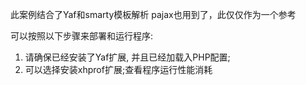 此案例结合了Yaf和smarty模板解析 pajax也用到了，此仅仅作为一个参考

可以按照以下步骤来部署和运行程序:
1. 请确保已经安装了Yaf扩展, 并且已经加载入PHP配置;
2. 可以选择安装xhprof扩展;查看程序运行性能消耗
